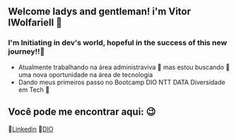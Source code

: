 ## Welcome ladys and gentleman! i'm Vitor lWolfariell 👋
### I'm Initiating in dev's world, hopeful in the success of this new journey!!:angel:

- Atualmente trabalhando na área administraviva :office: mas estou buscando :telescope: uma nova oportunidade na área de tecnologia
- Dando meus primeiros passo no Bootcamp DIO NTT DATA Diversidade em Tech 🌱

## Você pode me encontrar aqui: :wink:
:link:[Linkedin](https://www.linkedin.com/in/vitor-guilherme-19326414b/)
:link:[DIO](https://web.dio.me/users/vitor_wolf20?tab=achievements)


<!--
**lWolfariell/lWolfariell** is a ✨ _special_ ✨ repository because its `README.md` (this file) appears on your GitHub profile.

Here are some ideas to get you started:

- 🔭 I’m currently working on ...
- 🌱 I’m currently learning ...
- 👯 I’m looking to collaborate on ...
- 🤔 I’m looking for help with ...
- 💬 Ask me about ...
- 📫 How to reach me: ...
- 😄 Pronouns: ...
- ⚡ Fun fact: ...
-->
